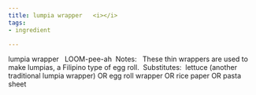 ```yaml
---
title: lumpia wrapper   <i></i>
tags:
- ingredient

---
```

lumpia wrapper   LOOM-pee-ah  Notes:   These thin wrappers are used to make lumpias, a Filipino type of egg roll.  Substitutes:  lettuce (another traditional lumpia wrapper) OR egg roll wrapper OR rice paper OR pasta sheet
